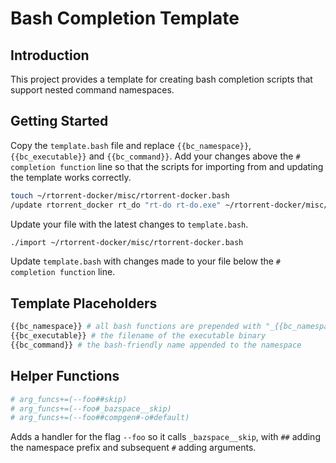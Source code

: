 Bash Completion Template
========================

Introduction
------------

This project provides a template for creating bash completion scripts
that support nested command namespaces.


Getting Started
---------------

Copy the `template.bash` file and replace `{{bc_namespace}}`, `{{bc_executable}}` and
`{{bc_command}}`. Add your changes above the `# completion function`
line so that the scripts for importing from and updating the template
works correctly.

```bash
touch ~/rtorrent-docker/misc/rtorrent-docker.bash
/update rtorrent_docker rt_do "rt-do rt-do.exe" ~/rtorrent-docker/misc/rtorrent-docker.bash 
```

Update your file with the latest changes to `template.bash`.

```bash
./import ~/rtorrent-docker/misc/rtorrent-docker.bash
```

Update `template.bash` with changes made to your file below the `#
completion function` line.


Template Placeholders
---------------------

```bash
{{bc_namespace}} # all bash functions are prepended with "_{{bc_namespace}}_"
{{bc_executable}} # the filename of the executable binary
{{bc_command}} # the bash-friendly name appended to the namespace
```

Helper Functions
----------------

```bash
# arg_funcs+=(--foo##skip)
# arg_funcs+=(--foo#_bazspace__skip)
# arg_funcs+=(--foo##compgen#-o#default)
```

Adds a handler for the flag `--foo` so it calls `_bazspace__skip`, with `##` adding the namespace prefix and subsequent `#` adding arguments.
